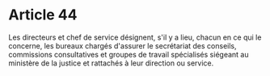 # Article 44

Les directeurs et chef de service désignent, s'il y a lieu, chacun en ce qui le concerne, les bureaux chargés d'assurer le secrétariat des conseils, commissions consultatives et groupes de travail spécialisés siégeant au ministère de la justice et rattachés à leur direction ou service.
